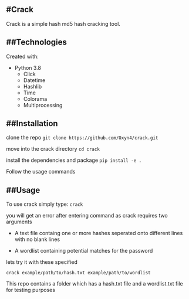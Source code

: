#Crack
---

Crack is a simple hash md5 hash cracking tool.

##Technologies
---

Created with:
* Python 3.8
  * Click
  * Datetime
  * Hashlib
  * Time
  * Colorama
  * Multiprocessing

##Installation
--- 

clone the repo
```git clone https://github.com/Oxyn4/crack.git```

move into the crack directory
```cd crack```

install the dependencies and package 
```pip install -e .```

Follow the usage commands

##Usage
---

To use crack simply type:
```crack```

you will get an error after entering command as crack requires two arguments

* A text file containg one or more hashes seperated onto different lines with no blank lines

* A wordlist containing potential matches for the password

lets try it with these specified 

```crack example/path/to/hash.txt example/path/to/wordlist```

This repo contains a folder which has a hash.txt file and a wordlist.txt file for testing purposes










